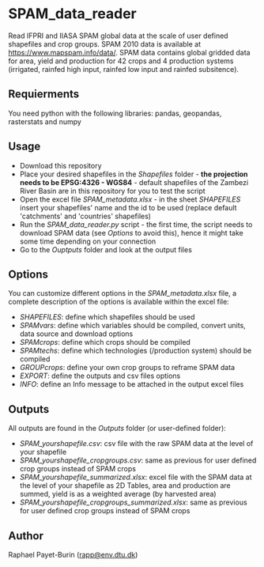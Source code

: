 # SPAM_data_reader
Read IFPRI and IIASA SPAM global data at the scale of user defined shapefiles and crop groups.
SPAM 2010 data is available at https://www.mapspam.info/data/. SPAM data contains global gridded data for area, yield and production for 42 crops and 4 production systems (irrigated, rainfed high input, rainfed low input and rainfed subsitence). 

## Requierments
 You need python with the following libraries: pandas, geopandas, rasterstats and numpy
 
## Usage
* Download this repository
* Place your desired shapefiles in the _Shapefiles_ folder - **the projection needs to be EPSG:4326 - WGS84** - default shapefiles of the Zambezi River Basin are in this repository for you to test the script
* Open the excel file _SPAM_metadata.xlsx_ - in the sheet _SHAPEFILES_ insert your shapefiles' name and the id to be used (replace default 'catchments' and 'countries' shapefiles)
* Run the _SPAM_data_reader.py_ script - the first time, the script needs to download SPAM data (see _Options_ to avoid this), hence it might take some time depending on your connection
* Go to the _Ouptputs_ folder and look at the output files

## Options
You can customize different options in the _SPAM_metadata.xlsx_ file, a complete description of the options is available within the excel file:
* _SHAPEFILES_: define which shapefiles should be used
* _SPAMvars_: define which variables should be compiled, convert units, data source and download options
* _SPAMcrops_: define which crops should be compiled
* _SPAMtechs_: define which technologies (/production system) should be compiled
* _GROUPcrops_: define your own crop groups to reframe SPAM data
* _EXPORT_: define the outputs and csv files options
* _INFO_: define an Info message to be attached in the output excel files

## Outputs
All outputs are found in the _Outputs_ folder (or user-defined folder):
* _SPAM_yourshapefile.csv_: csv file with the raw SPAM data at the level of your shapefile
* _SPAM_yourshapefile_cropgroups.csv_: same as previous for user defined crop groups instead of SPAM crops
* _SPAM_yourshapefile_summarized.xlsx_: excel file with the SPAM data at the level of your shapefile as 2D Tables, area and production are summed, yield is as a weighted average (by harvested area)
* _SPAM_yourshapefile_cropgroups_summarized.xlsx_: same as previous for user defined crop groups instead of SPAM crops

## Author
Raphael Payet-Burin (rapp@env.dtu.dk)
